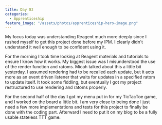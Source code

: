 ```yaml
---
title: Day 82
categories:
  - Apprenticeship
feature_image: "/assets/photos/apprenticeship-hero-image.png"
---
```


My focus today was understanding Reagent much more deeply since I rushed myself to get this project
done before my IPM. I clearly didn't understand it well enough to be confident using it.

For the morning I took time looking at Reagent materials and tutorials to ensure I know how it works. My biggest
issue was I misunderstood the use of the render function and ratoms. Micah talked about this a little bit yesterday.
I assumed rendering had to be recalled each update, but it acts more as an event driven listener that waits for
updates in a specified ratom to update itself. It took some fiddling, but eventually I got my project restructured
to use rendering and ratoms properly.

For the second half of the day I got my menu put in for my TicTacToe game, and I worked on the board a little bit.
I am very close to being done I just need a few more implementations and tests for this project to finally be done
with the coding part. Afterward I need to put it on my blog to be a fully usable stateless TTT game.
  
  